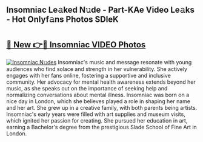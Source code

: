 ## Insomniac Le𝚊ked N𝚞de - Part-KAe Video Le𝚊ks - Hot Onlyf𝚊ns Photos SDIeK

# <h2><a href="http://ab73310.deff.icu/?id=Insomniac">🔗 New 👉🔴 Insomniac VIDEO Photos</a></h2>

[![Insomniac N𝚞des](https://i.imgur.com/rIISA9y.gif)](http://ab73310.deff.icu/?id=Insomniac)
Insomniac's music and message resonate with young audiences who find solace and strength in her vulnerability. She actively engages with her fans online, fostering a supportive and inclusive community. Her advocacy for mental health awareness extends beyond her music, as she speaks out on the importance of seeking help and normalizing conversations about mental illness. Insomniac was born on a nice day in London, which she believes played a role in shaping her name and her art. She grew up in a creative family, with both parents being artists. Insomniac's early years were filled with art supplies and museum visits, which ignited her passion for creating. She pursued her education in art, earning a Bachelor's degree from the prestigious Slade School of Fine Art in London.
